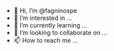 - 👋 Hi, I’m @fagninospe
- 👀 I’m interested in ...
- 🌱 I’m currently learning ...
- 💞️ I’m looking to collaborate on ...
- 📫 How to reach me ...

<!---
fagninospe/fagninospe is a ✨ special ✨ repository because its `README.md` (this file) appears on your GitHub profile.
You can click the Preview link to take a look at your changes.
--->
